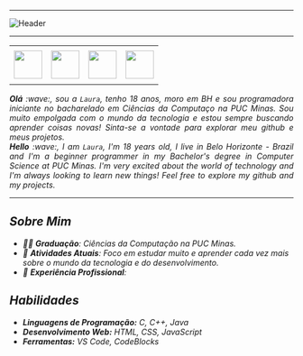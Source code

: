 <!--- Olá, esse é meu readme, fique à vontade para utilizá-lo como quiser! --> 

-----

<div>
<img align="center" alt="Header" src="https://github.com/laurapersilva/laurapersilva/assets/161455932/d4feb376-ef38-4d2f-a02c-b7729de01fae" />

</div>

-----

<div align="center">
<table>
<tr>
 <td align="center" colspan="11"></td>
</tr> 
<td><a href="mailto:lapersilva@gmail.com" target="_blank"><img src="https://github.com/joaopauloaramuni/joaopauloaramuni/blob/main/img/gmail3.png?raw=true" width="50px" height="50px"/></a>
</td>
<td><a href="https://wa.me/5531980132317" target="_blank"><img src="https://github.com/joaopauloaramuni/joaopauloaramuni/blob/main/img/wpp2.png?raw=true" width="50px" height="50px"/></a>
</td>
<td><a href="https://www.instagram.com/laura_persilvaa/" target="_blank"><img src="https://github.com/joaopauloaramuni/joaopauloaramuni/blob/main/img/insta2.png?raw=true" width="50px" height="50px"/></a>
</td>
<td><a href="https://www.linkedin.com/in/laurapersilva/" target="_blank"><img src="https://github.com/joaopauloaramuni/joaopauloaramuni/blob/main/img/linkedin2.png?raw=true" width="50px" height="50px"/></a>

<tr>
 <td align="center" colspan="11"></td>
</tr> 
</table>

</div>
<div align="justify">
<i><b>Olá</b> :wave:, sou a <code>Laura</code>, tenho 18 anos, moro em BH e sou programadora iniciante no bacharelado em Ciências da Computaço na PUC Minas. Sou muito empolgada com o mundo da tecnologia e estou sempre buscando aprender coisas novas! Sinta-se a vontade para explorar meu github e meus projetos.
</div>
 
<div align="justify">
<i><b>Hello</b> :wave:, I am <code>Laura</code>, I'm 18 years old, I live in Belo Horizonte - Brazil and I'm a beginner programmer in my Bachelor's degree in Computer Science at PUC Minas. I'm very excited about the world of technology and I'm always looking to learn new things! Feel free to explore my github and my projects.
</div>

-----
## Sobre Mim

- 👨‍🎓 **Graduação**: Ciências da Computação na PUC Minas.
- 🌱 **Atividades Atuais**: Foco em estudar muito e aprender cada vez mais sobre o mundo da tecnologia e do desenvolvimento.
- 💼 **Experiência Profissional**: 

## Habilidades

- **Linguagens de Programação:** C, C++, Java
- **Desenvolvimento Web:** HTML, CSS, JavaScript
- **Ferramentas:** VS Code, CodeBlocks


